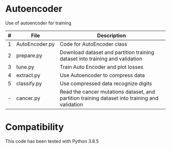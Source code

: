 # Autoencoder

Use of autoencoder for training

#|File|Description
-|--------------------|--------------------------------
1|AutoEncoder.py|Code for AutoEncoder class
2|prepare.py|Download dataset and partition training dataset into training and validation
3|tune.py|Train Auto Encoder and plot losses
4|extract.py|Use Autoencoder to compress data
5|classify.py|Use compressed data recognize digits
-|cancer.py| Read the cancer mutations dataset, and partition training dataset into training and validation

# Compatibility

This code has been tested with Python 3.8.5
